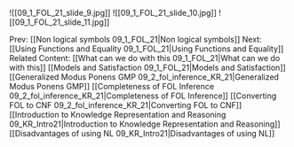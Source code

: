 ﻿

![[09_1_FOL_21_slide_9.jpg]]
![[09_1_FOL_21_slide_10.jpg]]
![[09_1_FOL_21_slide_11.jpg]]


Prev: [[Non logical symbols 09_1_FOL_21|Non logical symbols]]
Next: [[Using Functions and Equality 09_1_FOL_21|Using Functions and Equality]]
Related Content:
[[What can we do with this 09_1_FOL_21|What can we do with this]]
[[Models and Satisfaction 09_1_FOL_21|Models and Satisfaction]]
[[Generalized Modus Ponens GMP 09_2_fol_inference_KR_21|Generalized Modus Ponens GMP]]
[[Completeness of FOL Inference 09_2_fol_inference_KR_21|Completeness of FOL Inference]]
[[Converting FOL to CNF 09_2_fol_inference_KR_21|Converting FOL to CNF]]
[[Introduction to Knowledge Representation and Reasoning 09_KR_Intro21|Introduction to Knowledge Representation and Reasoning]]
[[Disadvantages of using NL 09_KR_Intro21|Disadvantages of using NL]]